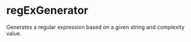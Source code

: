 regExGenerator
==============

Generates a regular expression based on a given string and complexity value.
